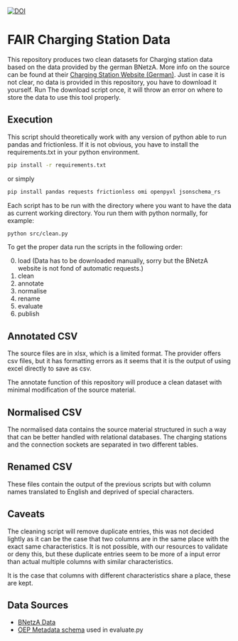 [![DOI](https://zenodo.org/badge/705543008.svg)](https://zenodo.org/doi/10.5281/zenodo.10201023)
# FAIR Charging Station Data

This repository produces two clean datasets for Charging station data based on
the data provided by the german BNetzA. More info on the source can be found at
their [Charging Station Website
(German)](https://www.bundesnetzagentur.de/DE/Fachthemen/ElektrizitaetundGas/E-Mobilitaet/start.html). Just in case it is not clear, no data is provided in this repository, you have to download it yourself. Run The download script once, it will throw an error on where to store the data to use this tool properly.

## Execution

This script should theoretically work with any version of python able to run pandas and frictionless. If it is not obvious, you have to install the requirements.txt in your python environment.

```bash
pip install -r requirements.txt
```

or simply

```bash
pip install pandas requests frictionless omi openpyxl jsonschema_rs
```

Each script has to be run with the directory where you want to have the data as current working directory. You run them with python normally, for example:

```bash
python src/clean.py
```
To get the proper data run the scripts in the following order:

0. load (Data has to be downloaded manually, sorry but the BNetzA website is not fond of automatic requests.)
1. clean
2. annotate
3. normalise
4. rename
5. evaluate
6. publish

## Annotated CSV

The source files are in xlsx, which is a limited format. The provider offers csv
files, but it has formatting errors as it seems that it is the output of using
excel directly to save as csv.

The annotate function of this repository will produce a clean dataset with
minimal modification of the source material.

## Normalised CSV

The normalised data contains the source material structured in such a way that
can be better handled with relational databases. The charging stations and the
connection sockets are separated in two different tables.

## Renamed CSV

These files contain the output of the previous scripts but with column names translated to English and deprived of special characters.

## Caveats

The cleaning script will remove duplicate entries, this was not decided lightly as it can be the case that two columns are in the same place with the exact same characteristics. It is not possible, with our resources to validate or deny this, but these duplicate entries seem to be more of a input error than actual multiple columns with similar characteristics.

It is the case that columns with different characteristics share a place, these are kept.

## Data Sources


- [BNetzA Data](https://www.bundesnetzagentur.de/SharedDocs/Downloads/DE/Sachgebiete/Energie/Unternehmen_Institutionen/E_Mobilitaet/Ladesaeulenregister.xlsx) 
- [OEP Metadata schema](https://raw.githubusercontent.com/OpenEnergyPlatform/oemetadata/develop/metadata/latest/schema.json) used in evaluate.py
